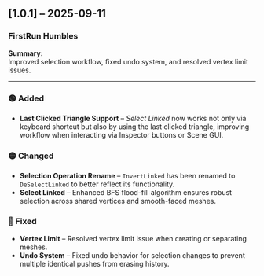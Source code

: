 ## [1.0.1] – 2025-09-11  
### FirstRun Humbles

**Summary:**  
Improved selection workflow, fixed undo system, and resolved vertex limit issues.

---

### 🟢 Added
- **Last Clicked Triangle Support** – *Select Linked* now works not only via keyboard shortcut but also by using the last clicked triangle, improving workflow when interacting via Inspector buttons or Scene GUI.

### 🟡 Changed
- **Selection Operation Rename** – `InvertLinked` has been renamed to `DeSelectLinked` to better reflect its functionality.  
- **Select Linked** – Enhanced BFS flood-fill algorithm ensures robust selection across shared vertices and smooth-faced meshes.

### 🔵 Fixed
- **Vertex Limit** – Resolved vertex limit issue when creating or separating meshes.  
- **Undo System** – Fixed undo behavior for selection changes to prevent multiple identical pushes from erasing history.
